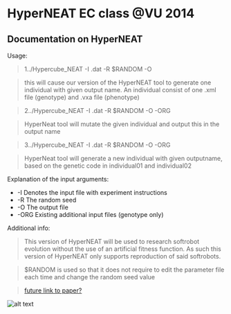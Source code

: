 HyperNEAT EC class @VU 2014 
===========================
Documentation on HyperNEAT
---------------------------

Usage:
>1../Hypercube\_NEAT -I <experiment>.dat -R $RANDOM -O <outputname>  

>this will cause our version of the HyperNEAT tool to generate one individual with given output name. An individual consist of one .xml file (genotype) and .vxa file (phenotype)

>2../Hypercube\_NEAT -I <experiment>.dat -R $RANDOM -O <outputname> -ORG <individual01>  

>HyperNeat tool will mutate the given individual and output this in the output name  
 
>3../Hypercube\_NEAT -I <experiment>.dat -R $RANDOM -O <outputname> -ORG <individual01> <individual02>  
 
>HyperNeat tool will generate a new individual with given outputname, based on the genetic code in individual01 and individual02  

Explanation of the input arguments:

* -I Denotes the input file with experiment instructions
* -R The random seed
* -O The output file
* -ORG Existing additional input files (genotype only)


Additional info:

>This version of HyperNEAT will be used to research softrobot evolution without the use of an artificial fitness function. 
As such this version of HyperNEAT only supports reproduction of said softrobots.  

>$RANDOM is used so that it does not require to edit the parameter file each time and change the random seed value 

>[future link to paper?](www.vu.nl) 

![alt text](http://cdn9.staztic.com/app/i/1799/1799385/dna-wallpaper-407822-l-124x124.png)

